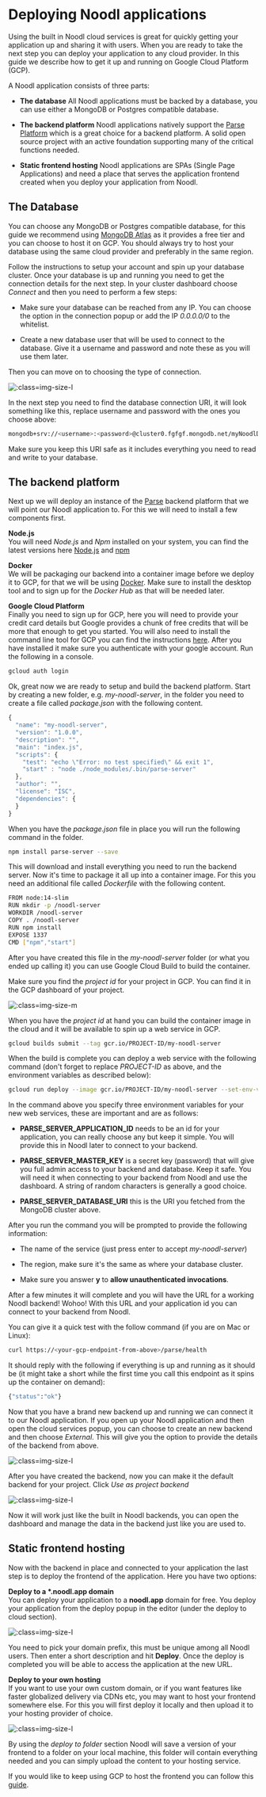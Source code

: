 # Deploying Noodl applications
Using the built in Noodl cloud services is great for quickly getting your application up and sharing it with users. When you are ready to take the next step you can deploy your application to any cloud provider. In this guide we describe how to get it up and running on Google Cloud Platform (GCP).

A Noodl application consists of three parts:

* **The database** All Noodl applications must be backed by a database, you can use either a MongoDB or Postgres compatible database.

* **The backend platform** Noodl applications natively support the [Parse Platform](https://parseplatform.org) which is a great choice for a backend platform. A solid open source project with an active foundation supporting many of the critical functions needed.

* **Static frontend hosting** Noodl applications are SPAs (Single Page Applications) and need a place that serves the application frontend created when you deploy your application from Noodl.

## The Database
You can choose any MongoDB or Postgres compatible database, for this guide we recommend using [MongoDB Atlas](https://www.mongodb.com/cloud/atlas) as it provides a free tier and you can choose to host it on GCP. You should always try to host your database using the same cloud provider and preferably in the same region.

Follow the instructions to setup your account and spin up your database cluster. Once your database is up and running you need to get the connection details for the next step. In your cluster dashboard choose *Connect* and then you need to perform a few steps:

* Make sure your database can be reached from any IP. You can choose the option in the connection popup or add the IP *0.0.0.0/0* to the whitelist.

* Create a new database user that will be used to connect to the database. Give it a username and password and note these as you will use them later.

Then you can move on to choosing the type of connection.

![](deploy-noodl-apps/mongodb-atlas-connect.png ':class=img-size-l')

In the next step you need to find the database connection URI, it will look something like this, replace username and password with the ones you choose above:

```bash
mongodb+srv://<username>:<password>@cluster0.fgfgf.mongodb.net/myNoodlDatabase?retryWrites=true&w=majority
```

Make sure you keep this URI safe as it includes everything you need to read and write to your database.

## The backend platform
Next up we will deploy an instance of the [Parse](https://parseplatform.org) backend platform that we will point our Noodl application to. For this we will need to install a few components first.

**Node.js**  
You will need *Node.js* and *Npm* installed on your system, you can find the latest versions here <a href="https://nodejs.org/en/download/" target="_blank">Node.js</a> and <a href="https://docs.npmjs.com/downloading-and-installing-node-js-and-npm" target="_blank">npm</a>

**Docker**  
We will be packaging our backend into a container image before we deploy it to GCP, for that we will be using [Docker](https://www.docker.com/). Make sure to install the desktop tool and to sign up for the *Docker Hub* as that will be needed later.

**Google Cloud Platform**  
Finally you need to sign up for GCP, here you will need to provide your credit card details but Google provides a chunk of free credits that will be more that enough to get you started. You will also need to install the command line tool for GCP you can find the instructions [here](https://cloud.google.com/sdk/docs/install). After you have installed it make sure you authenticate with your google account. Run the following in a console.

```bash
gcloud auth login
```

Ok, great now we are ready to setup and build the backend platform. Start by creating a new folder, e.g. *my-noodl-server*, in the folder you need to create a file called *package.json* with the following content.

```javascript
{
  "name": "my-noodl-server",
  "version": "1.0.0",
  "description": "",
  "main": "index.js",
  "scripts": {
    "test": "echo \"Error: no test specified\" && exit 1",
    "start" : "node ./node_modules/.bin/parse-server"
  },
  "author": "",
  "license": "ISC",
  "dependencies": {
  }
}
```

When you have the *package.json* file in place you will run the following command in the folder.

```bash
npm install parse-server --save
```

This will download and install everything you need to run the backend server. Now it's time to package it all up into a container image. For this you need an additional file called *Dockerfile* with the following content.

```bash
FROM node:14-slim
RUN mkdir -p /noodl-server
WORKDIR /noodl-server
COPY . /noodl-server
RUN npm install
EXPOSE 1337
CMD ["npm","start"]
```

After you have created this file in the *my-noodl-server* folder (or what you ended up calling it) you can use Google Cloud Build to build the container.

Make sure you find the *project id* for your project in GCP. You can find it in the GCP dashboard of your project.

![](deploy-noodl-apps/gcp-project-id.png ':class=img-size-m')

When you have the *project id* at hand you can build the container image in the cloud and it will be available to spin up a web service in GCP.

```bash
gcloud builds submit --tag gcr.io/PROJECT-ID/my-noodl-server
```

When the build is complete you can deploy a web service with the following command (don't forget to replace *PROJECT-ID* as above, and the environment variables as described below):

```bash
gcloud run deploy --image gcr.io/PROJECT-ID/my-noodl-server --set-env-vars "PARSE_SERVER_APPLICATION_ID=my-noodl-server" --set-env-vars "PARSE_SERVER_MASTER_KEY=secret" --set-env-vars "PARSE_SERVER_DATABASE_URI=the-uri-from-mongodb"
```

In the command above you specify three environment variables for your new web services, these are important and are as follows:

* **PARSE_SERVER_APPLICATION_ID** needs to be an id for your application, you can really choose any but keep it simple. You will provide this in Noodl later to connect to your backend.

* **PARSE_SERVER_MASTER_KEY** is a secret key (password) that will give you full admin access to your backend and database. Keep it safe. You will need it when connecting to your backend from Noodl and use the dashboard. A string of random characters is generally a good choice.

* **PARSE_SERVER_DATABASE_URI** this is the URI you fetched from the MongoDB cluster above. 

After you run the command you will be prompted to provide the following information:

* The name of the service (just press enter to accept *my-noodl-server*)

* The region, make sure it's the same as where your database cluster.

* Make sure you answer **y** to **allow unauthenticated invocations**.

After a few minutes it will complete and you will have the URL for a working Noodl backend! Wohoo! With this URL and your application id you can connect to your backend from Noodl.

You can give it a quick test with the follow command (if you are on Mac or Linux):

```bash
curl https://<your-gcp-endpoint-from-above>/parse/health
```

It should reply with the following if everything is up and running as it should be (it might take a short while the first time you call this endpoint as it spins up the container on demand):

```bash
{"status":"ok"}
```

Now that you have a brand new backend up and running we can connect it to our Noodl application. If you open up your Noodl application and then open the cloud services popup, you can choose to create an new backend and then choose *External*. This will give you the option to provide the details of the backend from above.

![](deploy-noodl-apps/noodl-external-backend.png ':class=img-size-l')

After you have created the backend, now you can make it the default backend for your project. Click *Use as project backend*

![](deploy-noodl-apps/noodl-use-backend.png ':class=img-size-l')

Now it will work just like the built in Noodl backends, you can open the dashboard and manage the data in the backend just like you are used to.

## Static frontend hosting
Now with the backend in place and connected to your application the last step is to deploy the frontend of the application. Here you have two options:

**Deploy to a \*.noodl.app domain**  
You can deploy your application to a **noodl.app** domain for free. You deploy your application from the deploy popup in the editor (under the deploy to cloud section).

![](deploy-noodl-apps/noodl-deploy-to-cloud.png ':class=img-size-l')

You need to pick your domain prefix, this must be unique among all Noodl users. Then enter a short description and hit **Deploy**. Once the deploy is completed you will be able to access the application at the new URL.

**Deploy to your own hosting**  
If you want to use your own custom domain, or if you want features like faster globalized delivery via CDNs etc, you may want to host your frontend somewhere else. For this you will first deploy it locally and then upload it to your hosting provider of choice.

![](deploy-noodl-apps/noodl-deploy-to-folder.png ':class=img-size-l')

By using the *deploy to folder* section Noodl will save a version of your frontend to a folder on your local machine, this folder will contain everything needed and you can simply upload the content to your hosting service.

If you would like to keep using GCP to host the frontend you can follow this [guide](https://cloud.google.com/storage/docs/hosting-static-website).












